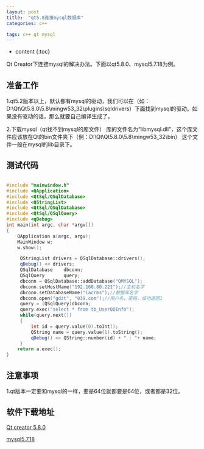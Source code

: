 ```yaml
---
layout: post
title:  "qt5.8连接mysql数据库"
categories: c++

tags: c++ qt mysql
---
```



* content
{:toc}

Qt Creator下连接mysql的解决办法。下面以qt5.8.0、mysql5.7.18为例。

<!--excerpt-->

## 准备工作
1.qt5.2版本以上，默认都有mysql的驱动，我们可以在（如：D:\Qt\Qt5.8.0\5.8\mingw53_32\plugins\sqldrivers）下面找到mysql的驱动。如果没有驱动的话，那么就要自己编译生成了。


2.下载mysql（qt找不到mysql的库文件）
库的文件名为“libmysql.dll”，这个库文件应该放在Qt的bin文件夹下（例：D:\Qt\Qt5.8.0\5.8\mingw53_32\bin）
这个文件一般在mysql的lib目录下。

## 测试代码

```c++

#include "mainwindow.h"
#include <QApplication>
#include <QtSql/QSqlDatabase>
#include <QStringList>
#include <QtSql/QSqlDatabase>
#include <QtSql/QSqlQuery>
#include <qDebug>
int main(int argc, char *argv[])
{
    QApplication a(argc, argv);
    MainWindow w;
    w.show();

     QStringList drivers = QSqlDatabase::drivers();
     qDebug() << drivers;
     QSqlDatabase    dbconn;
     QSqlQuery       query;
     dbconn = QSqlDatabase::addDatabase("QMYSQL");
     dbconn.setHostName("192.168.80.221");//主机名字
     dbconn.setDatabaseName("iacrms");//数据库名字
     dbconn.open("gdzt", "039.com");//用户名、密码，成功返回1
     query = (QSqlQuery)dbconn;
     query.exec("select * from tb_UserQQInfo");
     while(query.next())
     {
         int id = query.value(0).toInt();
         QString name = query.value(1).toString();
         qDebug() << QString::number(id) + " : "+ name;
     }
    return a.exec();
}


```



## 注意事项

1.qt版本一定要和mysql的一样，要是64位就都要是64位，或者都是32位。


## 软件下载地址
[Qt creator 5.8.0](http://download.qt.io/archive/qt/5.8/5.8.0/qt-opensource-windows-x86-mingw530-5.8.0.exe)

[mysql5.7.18](https://dev.mysql.com/get/Downloads/MySQL-5.7/mysql-5.7.18-win32.zip)


